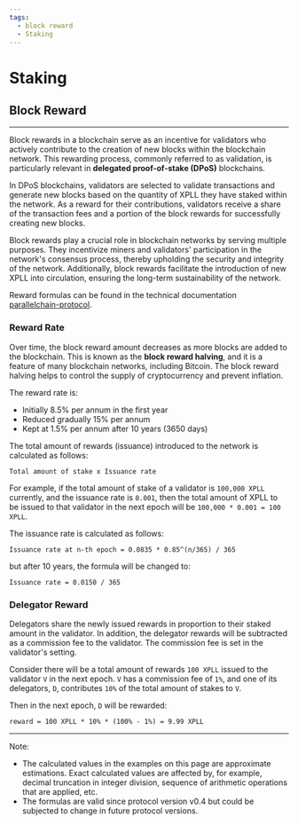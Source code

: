 ```yaml
---
tags:
  - block reward
  - Staking
---
```



# Staking


## Block Reward
---

Block rewards in a blockchain serve as an incentive for validators who actively contribute to the creation of new blocks within the blockchain network. This rewarding process, commonly referred to as validation, is particularly relevant in **delegated proof-of-stake (DPoS)** blockchains.

In DPoS blockchains, validators are selected to validate transactions and generate new blocks based on the quantity of XPLL they have staked within the network. As a reward for their contributions, validators receive a share of the transaction fees and a portion of the block rewards for successfully creating new blocks. 

Block rewards play a crucial role in blockchain networks by serving multiple purposes. They incentivize miners and validators' participation in the network's consensus process, thereby upholding the security and integrity of the network. Additionally, block rewards facilitate the introduction of new XPLL into circulation, ensuring the long-term sustainability of the network.


Reward formulas can be found in the technical documentation [parallelchain-protocol](https://github.com/parallelchain-io/parallelchain-protocol/blob/master/Runtime.md).

### Reward Rate

Over time, the block reward amount decreases as more blocks are added to the blockchain. This is known as the **block reward halving**, and it is a feature of many blockchain networks, including Bitcoin. The block reward halving helps to control the supply of cryptocurrency and prevent inflation.

The reward rate is:

- Initially 8.5% per annum in the first year
- Reduced gradually 15% per annum
- Kept at 1.5% per annum after 10 years (3650 days)

The total amount of rewards (issuance) introduced to the network is calculated as follows:

```
Total amount of stake x Issuance rate
```

For example, if the total amount of stake of a validator is `100,000 XPLL` currently, and the issuance rate is `0.001`, then the total amount of XPLL to be issued to that validator in the next epoch will be `100,000 * 0.001 = 100 XPLL`.


The issuance rate is calculated as follows:

```
Issuance rate at n-th epoch = 0.0835 * 0.85^(n/365) / 365
```

but after 10 years, the formula will be changed to:

```
Issuance rate = 0.0150 / 365 
```

### Delegator Reward

Delegators share the newly issued rewards in proportion to their staked amount in the validator. In addition, the delegator rewards will be subtracted as a commission fee to the validator. The commission fee is set in the validator's setting.

Consider there will be a total amount of rewards `100 XPLL` issued to the validator `V` in the next epoch. `V` has a commission fee of `1%`, and one of its delegators, `D`, contributes `10%` of the total amount of stakes to `V`.

Then in the next epoch, `D` will be rewarded:

```
reward = 100 XPLL * 10% * (100% - 1%) = 9.99 XPLL
```

--- 

Note:

- The calculated values in the examples on this page are approximate estimations. Exact calculated values are affected by, for example, decimal truncation in integer division, sequence of arithmetic operations that are applied, etc.
- The formulas are valid since protocol version v0.4 but could be subjected to change in future protocol versions.